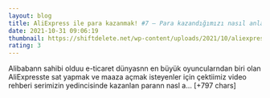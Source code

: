 ```yaml
--- 
layout: blog
title: AliExpress ile para kazanmak! #7 – Para kazandığımızı nasıl anlarız?
date: 2021-10-31 09:06:19
thumbnail: https://shiftdelete.net/wp-content/uploads/2021/10/aliexpress-ile-para-kazanma-7.jpeg
rating: 3
---
```

Alibabann sahibi olduu e-ticaret dünyasnn en büyük oyuncularndan biri olan AliExpresste sat yapmak ve maaza açmak isteyenler için çektiimiz video rehberi serimizin yedincisinde kazanlan parann nasl a… [+797 chars]